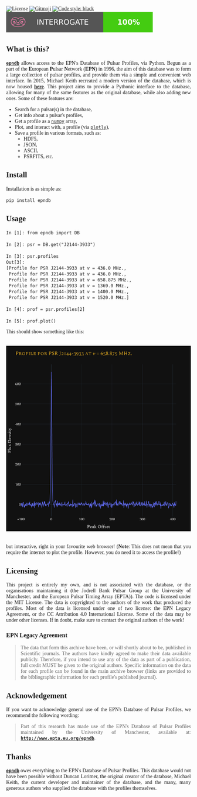 <div style="font-family:JetBrainsMono Nerd Font">

![License][license-badge]
[![Gitmoji][gitmoji-badge]][gitmoji]
[![Code style: black][black-badge]][black]
[![Interrogate][interrogate-badge]][interrogate]

<div align="justify">

## What is this?

[**`epndb`**][epndb] allows access to the EPN's Database of Pulsar Profiles, via
Python. Begun as a part of the **E**uropean **P**ulsar **N**etwork (**EPN**) in
1996, the aim of this database was to form a large collection of pulsar
profiles, and provide them via a simple and convenient web interface. In 2015,
Michael Keith recreated a modern version of the database, which is now housed
[**here**][epnweb]. This project aims to provide a Pythonic interface to the
database, allowing for many of the same features as the original database, while
also adding new ones. Some of these features are:

- Search for a pulsar(s) in the database,
- Get info about a pulsar's profiles,
- Get a profile as a [`numpy`][numpy] array,
- Plot, and interact with, a profile (via [`plotly`][plotly]),
- Save a profile in various formats, such as:
  - HDF5,
  - JSON,
  - ASCII,
  - PSRFITS, etc.

## Install

Installation is as simple as:

```bash
pip install epndb
```

## Usage

```ipython
In [1]: from epndb import DB

In [2]: psr = DB.get("J2144-3933")

In [3]: psr.profiles
Out[3]:
[Profile for PSR J2144-3933 at 𝜈 = 436.0 MHz.,
 Profile for PSR J2144-3933 at 𝜈 = 436.0 MHz.,
 Profile for PSR J2144-3933 at 𝜈 = 658.875 MHz.,
 Profile for PSR J2144-3933 at 𝜈 = 1369.0 MHz.,
 Profile for PSR J2144-3933 at 𝜈 = 1400.0 MHz.,
 Profile for PSR J2144-3933 at 𝜈 = 1520.0 MHz.]

In [4]: prof = psr.profiles[2]

In [5]: prof.plot()
```

This should show something like this:

<br/>
<div align="center">
<img
    src="./assets/prof.png"
    alt="Profile for PSR J2144-3933 at 658.875 MHz"
/>
</div>
<br/>

but interactive, right in your favourite web browser! (**Note**: This does not
mean that you require the internet to plot the profile. However, you do need it
to access the profile!)

## Licensing

This project is entirely my own, and is not associated with the database, or the
organisations maintaining it (the Jodrell Bank Pulsar Group at the University of
Manchester, and the European Pulsar Timing Array (EPTA)). The code is licensed
under the MIT License. The data is copyrighted to the authors of the work that
produced the profiles. Most of the data is licensed under one of two license:
the EPN Legacy Agreement, or the CC Attribution 4.0 International License. Some
of the data may be under other licenses. If in doubt, make sure to contact the
original authors of the work!

### EPN Legacy Agreement

> The data that form this archive have been, or will shortly about to be,
> published in Scientific journals. The authors have kindly agreed to make their
> data available publicly. Therefore, if you intend to use any of the data as
> part of a publication, full credit MUST be given to the original authors.
> Specific information on the data for each profile can be found in the main
> archive browser (links are provided to the bibliographic information for each
> profile's published journal).

## Acknowledgement

If you want to acknowledge general use of the EPN's Database of Pulsar Profiles,
we recommend the following wording:

> Part of this research has made use of the EPN's Database of Pulsar Profiles
> maintained by the University of Manchester, available at:
> [**`http://www.epta.eu.org/epndb`**][epnweb].

## Thanks

[**`epndb`**][epndb] owes everything to the EPN's Database of Pulsar Profiles.
This database would not have been possible without Duncan Lorimer, the original
creator of the database, Michael Keith, the current developer and maintainer of
the database, and the many, many generous authors who supplied the database with
the profiles themselves.

</div>

</div>

[numpy]: https://numpy.org
[gitmoji]: https://gitmoji.dev
[plotly]: https://plotly.com/python
[black]: https://github.com/psf/black
[epnweb]: http://www.epta.eu.org/epndb
[interrogate-badge]: assets/docs_cov.svg
[epndb]: https://github.com/astrogewgaw/epndb
[interrogate]: https://github.com/econchick/interrogate
[license-badge]: https://img.shields.io/github/license/astrogewgaw/epndb?style=for-the-badge
[black-badge]: https://img.shields.io/badge/code%20style-black-000000.svg?style=for-the-badge
[gitmoji-badge]: https://img.shields.io/badge/gitmoji-%20😜%20😍-FFDD67.svg?style=for-the-badge
